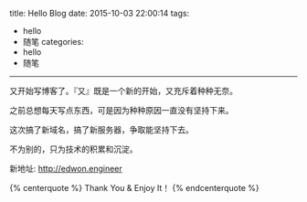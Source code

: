 title: Hello Blog
date: 2015-10-03 22:00:14
tags:
 - hello
 - 随笔
categories:
 - hello
 - 随笔
---

又开始写博客了。『又』既是一个新的开始，又充斥着种种无奈。

之前总想每天写点东西，可是因为种种原因一直没有坚持下来。

这次搞了新域名，搞了新服务器，争取能坚持下去。

不为别的，只为技术的积累和沉淀。

新地址: <http://edwon.engineer>

{% centerquote %}
Thank You & Enjoy It！
{% endcenterquote %}
